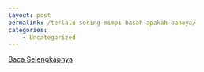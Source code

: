 ```yaml
---
layout: post
permalink: /terlalu-sering-mimpi-basah-apakah-bahaya/
categories:
    - Uncategorized
---
```


[Baca Selengkapnya](/10)